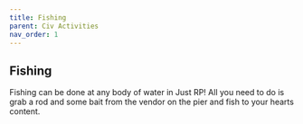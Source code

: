 ```yaml
---
title: Fishing
parent: Civ Activities
nav_order: 1
---
```


## Fishing

Fishing can be done at any body of water in Just RP! All you need to do is grab a rod and some bait from the vendor on the pier and fish to your hearts content.

